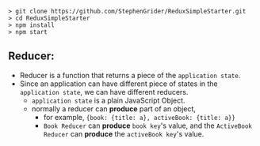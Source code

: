 ```
> git clone https://github.com/StephenGrider/ReduxSimpleStarter.git
> cd ReduxSimpleStarter
> npm install
> npm start
```

## Reducer:
- Reducer is a function that returns a piece of the `application state`.
- Since an application can have different piece of states in the `application state`, we can have different reducers.
  - `application state` is a plain JavaScript Object.
  - normally a reducer can **produce** part of an object, 
    - for example, `{book: {title: a}, activeBook: {title: a}}`
    - `Book Reducer` can **produce** `book key`'s value, and the `ActiveBook Reducer` can **produce** the `activeBook key`'s value.



